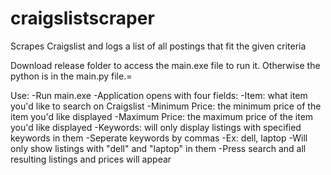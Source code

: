 # craigslistscraper
Scrapes Craigslist and logs a list of all postings that fit the given criteria

Download release folder to access the main.exe file to run it. Otherwise the python is in the main.py file.=


Use:
-Run main.exe
-Application opens with four fields:
  -Item: what item you'd like to search on Craigslist
  -Minimum Price: the minimum price of the item you'd like displayed
  -Maximum Price: the maximum price of the item you'd like displayed
  -Keywords: will only display listings with specified keywords in them
    -Seperate keywords by commas
    -Ex: dell, laptop
      -Will only show listings with "dell" and "laptop" in them
  -Press search and all resulting listings and prices will appear
